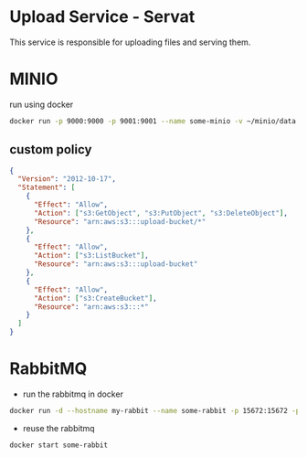# Upload Service - Servat

This service is responsible for uploading files and serving them.

# MINIO

run using docker

```bash
docker run -p 9000:9000 -p 9001:9001 --name some-minio -v ~/minio/data:/data -e "MINIO_ROOT_USER=admin" -e "MINIO_ROOT_PASSWORD=admin123" quay.io/minio/minio server /data --console-address ":9001"
```

## custom policy

```json
{
  "Version": "2012-10-17",
  "Statement": [
    {
      "Effect": "Allow",
      "Action": ["s3:GetObject", "s3:PutObject", "s3:DeleteObject"],
      "Resource": "arn:aws:s3:::upload-bucket/*"
    },
    {
      "Effect": "Allow",
      "Action": ["s3:ListBucket"],
      "Resource": "arn:aws:s3:::upload-bucket"
    },
    {
      "Effect": "Allow",
      "Action": ["s3:CreateBucket"],
      "Resource": "arn:aws:s3:::*"
    }
  ]
}
```

# RabbitMQ

- run the rabbitmq in docker

```bash
docker run -d --hostname my-rabbit --name some-rabbit -p 15672:15672 -p 5672:5672 rabbitmq:3-management
```

- reuse the rabbitmq

```bash
docker start some-rabbit
```
